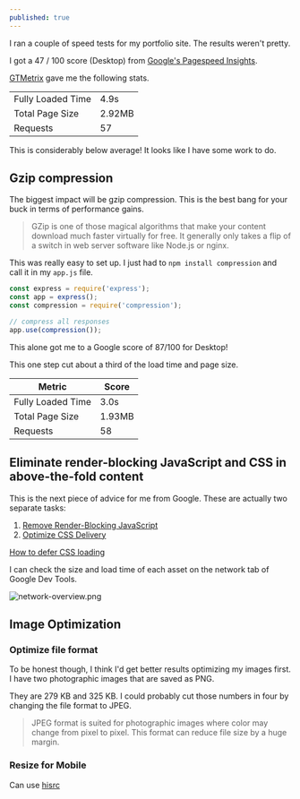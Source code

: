 ```yaml
---
published: true
---
```

I ran a couple of speed tests for my portfolio site. The results weren't pretty.

I got a 47 / 100 score (Desktop) from [Google's Pagespeed Insights](https://developers.google.com/speed/pagespeed/insights/).

[GTMetrix](https://gtmetrix.com/) gave me the following stats.

|   |   |
|--------------------|--------|
| Fully Loaded Time  | 4.9s   |
| Total Page Size    | 2.92MB |
| Requests           | 57     |

This is considerably below average! It looks like I have some work to do.

## Gzip compression

The biggest impact will be gzip compression. This is the best bang for your buck in terms of performance gains.

> GZip is one of those magical algorithms that make your content download much faster virtually for free. It generally only takes a flip of a switch in web server software like Node.js or nginx.

This was really easy to set up. I just had to `npm install compression` and call it in my `app.js` file.

```javascript
const express = require('express');
const app = express();
const compression = require('compression');

// compress all responses
app.use(compression());
```

This alone got me to a Google score of 87/100 for Desktop!

This one step cut about a third of the load time and page size.


| Metric  | Score    |
|--------------------|--------|
| Fully Loaded Time  | 3.0s    |
| Total Page Size    | 1.93MB |
| Requests           | 58      |


## Eliminate render-blocking JavaScript and CSS in above-the-fold content

This is the next piece of advice for me from Google. These are actually two separate tasks:

1. [Remove Render-Blocking JavaScript](https://developers.google.com/speed/docs/insights/BlockingJS)
2. [Optimize CSS Delivery](https://developers.google.com/speed/docs/insights/OptimizeCSSDelivery)

[How to defer CSS loading](https://www.giftofspeed.com/defer-loading-css/)

I can check the size and load time of each asset on the network tab of Google Dev Tools.

![network-overview.png]({{site.baseurl}}/images/network-overview.png)


## Image Optimization

### Optimize file format

To be honest though, I think I'd get better results optimizing my images first. I have two photographic images that are saved as PNG. 

They are 279 KB and 325 KB. I could probably cut those numbers in four by changing the file format to JPEG.

> JPEG format is suited for photographic images where color may change from pixel to pixel. This format can reduce file size by a huge margin.

### Resize for Mobile

Can use [hisrc](https://github.com/teleject/hisrc)
